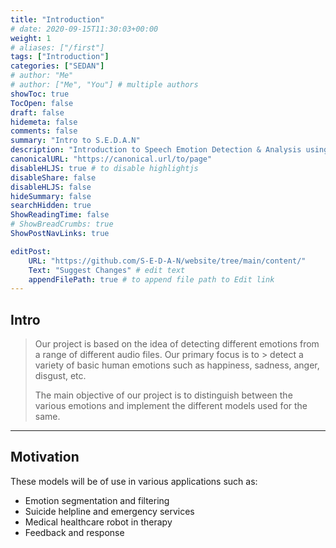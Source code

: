 ```yaml
---
title: "Introduction"
# date: 2020-09-15T11:30:03+00:00
weight: 1
# aliases: ["/first"]
tags: ["Introduction"]
categories: ["SEDAN"]
# author: "Me"
# author: ["Me", "You"] # multiple authors
showToc: true
TocOpen: false
draft: false
hidemeta: false
comments: false
summary: "Intro to S.E.D.A.N"
description: "Introduction to Speech Emotion Detection & Analysis using Neural Networks"
canonicalURL: "https://canonical.url/to/page"
disableHLJS: true # to disable highlightjs
disableShare: false
disableHLJS: false
hideSummary: false
searchHidden: true
ShowReadingTime: false
# ShowBreadCrumbs: true
ShowPostNavLinks: true

editPost:
    URL: "https://github.com/S-E-D-A-N/website/tree/main/content/"
    Text: "Suggest Changes" # edit text
    appendFilePath: true # to append file path to Edit link
---
```


## Intro

> Our project is based on the idea of detecting different emotions from a range of different audio files. Our primary focus is to > detect a variety of basic human emotions such as happiness, sadness, anger, disgust, etc.
>
> The main objective of our project is to distinguish between the various emotions and implement the different models used for 
> the 
> same.

---

## Motivation

These models will be of use in various applications such as:
- Emotion segmentation and filtering
- Suicide helpline and emergency services
- Medical healthcare robot in therapy
- Feedback and response